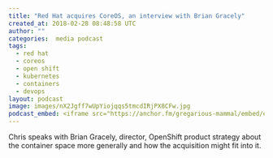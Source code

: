 ```yaml
---
title: "Red Hat acquires CoreOS, an interview with Brian Gracely"
created_at: 2018-02-28 08:48:58 UTC
author: ""
categories:  media podcast
tags:
  - red hat
  - coreos
  - open shift
  - kubernetes
  - containers
  - devops
layout: podcast
image: images/nX2Jgff7wUpYiojqqs5tmcdIRjPX8CFw.jpg
podcast_embed: <iframe src="https://anchor.fm/gregarious-mammal/embed/episodes/Red-Hat-acquires-CoreOS--an-interview-with-Brian-Gracely-e14p5p" height="102px" width="400px" frameborder="0" scrolling="no"></iframe>
---
```

Chris speaks with Brian Gracely, director, OpenShift product strategy about the container space more generally and how the acquisition might fit into it.
